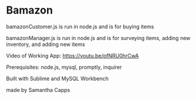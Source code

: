 # Bamazon

bamazonCustomer.js is run in node.js and is for buying items

bamazonManager.js is run in node.js and is for surveying items, adding new inventory, and adding new items

Video of Working App: https://youtu.be/pfNRU0hrCwA

Prerequisites: node.js, mysql, promptly, inquirer

Built with Sublime and MySQL Workbench

made by Samantha Capps